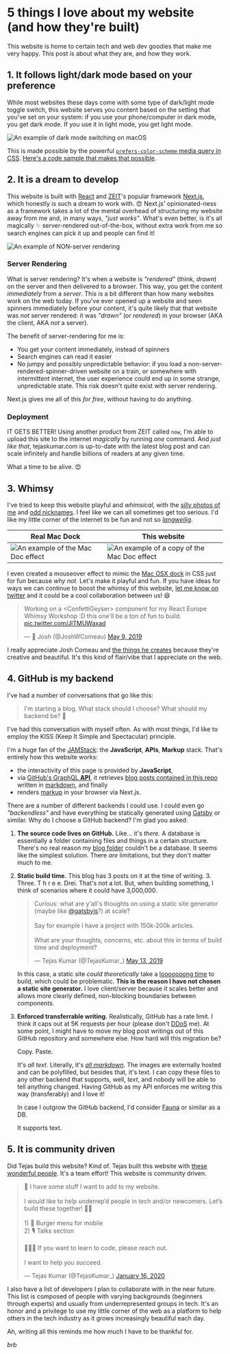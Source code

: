 # 5 things I love about my website (and how they're built)

This website is home to certain tech and web dev goodies that make me very happy. This post is about what they are, and how they work. 

## 1. It follows light/dark mode based on your preference

While most websites these days come with some type of dark/light mode toggle switch, this website serves you content based on the setting that you've set on your system: if you use your phone/computer in dark mode, you get dark mode. If you use it in light mode, you get light mode.

![An example of dark mode switching on macOS](/img/blog/5-things-post/darkmode.gif)

This is made possible by the powerful [`prefers-color-scheme` media query in CSS](https://developer.mozilla.org/en-US/docs/Web/CSS/@media/prefers-color-scheme). [Here's a code sample that makes that possible](https://github.com/TejasQ/tejaskumar.com/blob/d96da38f6fbb32c4b1be760d95d5226f4f482fe7/components/BlogPost.tsx#L49-L64).

## 2. It is a dream to develop

This website is built with [React](https://reactjs.org/) and [ZEIT](https://zeit.co/)'s popular framework [Next.js](https://nextjs.org/), which honestly is such a dream to work with. 😍 Next.js' opinionated-ness as a framework takes a lot of the mental overhead of structuring my website away from me and, in many ways, _"just works"_. What's even better, is it's all magically ✨ server-rendered out-of-the-box, without extra work from me so search engines can pick it up and people can find it!

![An example of NON-server rendering](/img/blog/5-things-post/clientrender.gif)

### Server Rendering

What is server rendering? It's when a website is _"rendered"_ (think, _drawn_) on the server and then delivered to a browser. This way, you get the content _immediately_ from a _server_. This is a bit different than how many websites work on the web today. If you've ever opened up a website and seen spinners immediately before your content, it's quite likely that that website was _not_ server rendered: it was _"drawn"_ (or _rendered_) in your browser (AKA the client, AKA _not_ a server).

The benefit of server-rendering for me is:
- You get your content immediately, instead of spinners
- Search engines can read it easier
- No jumpy and possibly unpredictable behavior: if you load a non-server-rendered-spinner-driven website on a train, or somewhere with intermittent internet, the user experience could end up in some strange, unpredictable state. This risk doesn't quite exist with server rendering.

Next.js gives me all of this _for free_, without having to do anything.

### Deployment

IT GETS BETTER! Using another product from ZEIT called `now`, I'm able to upload this site to the internet _magically_ by running _one_ command. And _just like that_, tejaskumar.com is up-to-date with the latest blog post and can scale infinitely and handle billions of readers at any given time.

<!-- now gif -->

What a time to be alive. 😍

## 3. Whimsy

I've tried to keep this website playful and _whimsical_, with the [silly photos of me](https://github.com/TejasQ/tejaskumar.com/blob/master/public/tejass/13.png) and [odd nicknames](https://github.com/TejasQ/tejaskumar.com/blob/master/util/tej-variants.ts). I feel like we can all sometimes get too serious. I'd like my little corner of the internet to be fun and not so [_langweilig_](https://www.google.com/search?rlz=1C5CHFA_enDE756DE756&ei=6PMlXt-LAoH6kwXZp5zoBQ&q=langweilig+in+english).

| Real Mac Dock | This website |
|--------|-------|
| ![An example of the Mac Doc effect](/img/blog/5-things-post/real-dock.gif) | ![An example of a copy of the Mac Doc effect](/img/blog/5-things-post/dock.gif) |

I even created a mouseover effect to mimic the [Mac OSX dock](https://support.apple.com/guide/mac-help/dock-mh35859/mac) in CSS just for fun because _why not_. Let's make it playful and fun. If you have ideas for ways we can continue to boost the whimsy of this website, [let me know on twitter](https://twitter.com/TejasKumar_) and it could be a cool collaboration between us! 😄

<blockquote class="twitter-tweet"><p lang="en" dir="ltr">Working on a &lt;ConfettiGeyser&gt; component for my React Europe Whimsy Workshop :D this one&#39;ll be a ton of fun to build. <a href="https://t.co/JlTMUWaxad">pic.twitter.com/JlTMUWaxad</a></p>&mdash; 🌈 Josh (@JoshWComeau) <a href="https://twitter.com/JoshWComeau/status/1126575908754788354?ref_src=twsrc%5Etfw">May 9, 2019</a></blockquote> <script async src="https://platform.twitter.com/widgets.js" charset="utf-8"></script>

I really appreciate Josh Comeau and [the things he creates](https://tinkersynth.com/) because they're creative and beautiful. It's this kind of flair/vibe that I appreciate on the web.

## 4. GitHub is my backend

I've had a number of conversations that go like this:

> I'm starting a blog. What stack should I choose? What should my backend be? 🤔

I've had this conversation with myself often. As with most things, I'd like to employ the KISS (Keep It Simple and Spectacular) principle.

I'm a huge fan of the [JAMStack](https://jamstack.org/): the **JavaScript**, **APIs**, **Markup** stack. That's entirely how this website works:

- the interactivity of this page is provided by **JavaScript**,
- via [GitHub's GraphQL **API**](https://github.com/TejasQ/tejaskumar.com/blob/111ae18633d2fd16aab9fdfaf9ccdba127d86302/util/getInitialBlogPosts.ts#L10), it retrieves [blog posts contained in this repo](https://github.com/TejasQ/tejaskumar.com/tree/master/blog) written in [markdown](https://en.wikipedia.org/wiki/Markdown), and finally
- renders [markup](https://en.wikipedia.org/wiki/Markup_language) in your browser via Next.js.

There are a number of different backends I could use. I could even go _"backendless"_ and have everything be statically generated using [Gatsby](https://www.gatsbyjs.org/) or similar. Why do I choose a GitHub backend? I'm glad you asked.

1. **The source code lives on GitHub.** Like... it's _there_. A database is essentially a folder containing files and things in a certain structure. There's no real reason my [blog folder](https://github.com/TejasQ/tejaskumar.com/tree/master/blog) couldn't be a database. It seems like the simplest solution. There _are_ limitations, but they don't matter much to me. 

2. **Static build time.** This blog has 3 posts on it at the time of writing. 3. Three. T h r e e. Drei. That's not a lot. But, when building something, I think of scenarios where it could have 3,000,000. 

    <blockquote class="twitter-tweet"><p lang="en" dir="ltr">Curious: what are y&#39;all&#39;s thoughts on using a static site generator (maybe like <a href="https://twitter.com/gatsbyjs?ref_src=twsrc%5Etfw">@gatsbyjs</a>?) at scale? <br><br>Say for example I have a project with 150k-200k articles. <br><br>What are your thoughts, concerns, etc. about this in terms of build time and deployment?</p>&mdash; Tejas Kumar (@TejasKumar_) <a href="https://twitter.com/TejasKumar_/status/1128028814829936645?ref_src=twsrc%5Etfw">May 13, 2019</a></blockquote> <script async src="https://platform.twitter.com/widgets.js" charset="utf-8"></script>

    In this case, a static site _could theoretically_ take a [looooooong time](https://twitter.com/monicalent/status/1128030476780937217) to build, which could be problematic. **This is the reason I have not chosen a static site generator.** I love client/server because it scales better and allows more clearly defined, non-blocking boundaries between components.

3. **Enforced transferrable writing.** Realistically, GitHub has a rate limit. I think it caps out at 5K requests per hour (please don't [DDoS](https://www.cloudflare.com/learning/ddos/what-is-a-ddos-attack/) me). At some point, I might have to move my blog post writings out of this GitHub repository and somewhere else. How hard will this migration be?

    Copy. Paste.

    It's _all text_. Literally, it's [_all markdown_](https://github.com/TejasQ/tejaskumar.com/blob/master/blog/1579543554591__5-things-i-love-about-my-website.md). The images are externally hosted and can be polyfilled, but besides that, it's text. I can copy these files to any other backend that supports, well, _text_, and nobody will be able to tell anything changed. Having GitHub as my API enforces me writing this way (transferably) and I love it!

    In case I outgrow the GitHub backend, I'd consider [Fauna](https://fauna.com/) or similar as a DB. 
    
    It supports text.

## 5. It is community driven

Did Tejas build this website? Kind of. Tejas built this website with [these wonderful people](https://github.com/TejasQ/tejaskumar.com/graphs/contributors). It's a team effort! This website is community driven.

<blockquote class="twitter-tweet"><p lang="en" dir="ltr">📣 I have some stuff I want to add to my website. <br><br>I would like to help underrep’d people in tech and/or newcomers. Let’s build these together! 🙌🏾<br><br>1) 🍔 Burger menu for mobile<br>2) 🎙 Talks section<br><br>👨🏾‍💻 If you want to learn to code, please reach out.<br><br>I want to help you succeed.</p>&mdash; Tejas Kumar (@TejasKumar_) <a href="https://twitter.com/TejasKumar_/status/1217839590213660673?ref_src=twsrc%5Etfw">January 16, 2020</a></blockquote> <script async src="https://platform.twitter.com/widgets.js" charset="utf-8"></script>

I also have a list of developers I plan to collaborate with in the near future. This list is composed of people with varying backgrounds (beginners through experts) and usually from underrepresented groups in tech. It's an honor and a privilege to use my little corner of the web as a platform to help others in the tech industry as it grows increasingly beautiful each day.

Ah, writing all this reminds me how much I have to be thankful for.

_brb_
